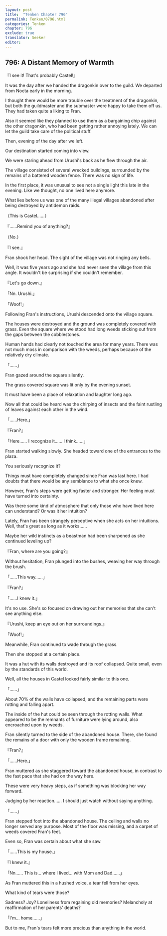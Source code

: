 ```yaml
---
layout: post
title:  "Tenken Chapter 796"
permalink: Tenken/0796.html
categories: Tenken
chapter: 796
exclude: true
translator: Seeker
editor: 
---
```

<h2 id="ch796">796: A Distant Memory of Warmth</h2>

<p>『I see it! That's probably Castel!』</p>

<p>It was the day after we handed the dragonkin over to the guild. We departed from Nocta early in the morning.</p>
 
<p>I thought there would be more trouble over the treatment of the dragonkin, but both the guildmaster and the submaster were happy to take them off us. They had taken quite a liking to Fran.</p>

<p>Also it seemed like they planned to use them as a bargaining chip against the other dragonkin, who had been getting rather annoying lately. We can let the guild take care of the political stuff.</p>

<p>Then, evening of the day after we left.</p>

<p>Our destination started coming into view.</p>

<p>We were staring ahead from Urushi's back as he flew through the air.</p>

<p>The village consisted of several wrecked buildings, surrounded by the remains of a battered wooden fence. There was no sign of life.</p>

<p>In the first place, it was unusual to see not a single light this late in the evening. Like we thought, no one lived here anymore.</p>

<p>What lies before us was one of the many illegal villages abandoned after being destroyed by antidemon raids.</p>

<p>（This is Castel……）</p>
<p>『……Remind you of anything?』</p>
<p>（No.）</p>
<p>『I see.』</p>

<p>Fran shook her head. The sight of the village was not ringing any bells.</p>

<p>Well, it was five years ago and she had never seen the village from this angle. It wouldn't be surprising if she couldn't remember.</p>

<p>『Let's go down.』</p>
<p>「Nn. Urushi.」</p>
<p>「Woof!」</p>

<p>Following Fran's instructions, Urushi descended onto the village square.</p>

<p>The houses were destroyed and the ground was completely covered with grass. Even the square where we stood had long weeds sticking out from the gaps between the cobblestones.</p>

<p>Human hands had clearly not touched the area for many years. There was not much moss in comparison with the weeds, perhaps because of the relatively dry climate.</p>

<p>「……」</p>

<p>Fran gazed around the square silently.</p>

<p>The grass covered square was lit only by the evening sunset.</p>

<p>It must have been a place of relaxation and laughter long ago.</p>

<p>Now all that could be heard was the chirping of insects and the faint rustling of leaves against each other in the wind.</p>

<p>「……Here.」</p>
<p>『Fran?』</p>
<p>「Here…… I recognize it…… I think……」</p>

<p>Fran started walking slowly. She headed toward one of the entrances to the plaza.</p>

<p>You seriously recognize it?</p>

<p>Things must have completely changed since Fran was last here. I had doubts that there would be any semblance to what she once knew.</p>

<p>However, Fran's steps were getting faster and stronger. Her feeling must have turned into certainty.</p>

<p>Was there some kind of atmosphere that only those who have lived here can understand? Or was it her intuition?</p>

<p>Lately, Fran has been strangely perceptive when she acts on her intuitions. Well, that's great as long as it works……</p>

<p>Maybe her wild instincts as a beastman had been sharpened as she continued leveling up?</p>

<p>『Fran, where are you going?』</p>

<p>Without hesitation, Fran plunged into the bushes, weaving her way through the brush.</p>

<p>「……This way……」</p>
<p>『Fran?』</p>
<p>「……I knew it.」</p>

<p>It's no use. She's so focused on drawing out her memories that she can't see anything else.</p>

<p>『Urushi, keep an eye out on her surroundings.』</p>
<p>「Woof!」</p>

<p>Meanwhile, Fran continued to wade through the grass.</p>

<p>Then she stopped at a certain place.</p>

<p>It was a hut with its walls destroyed and its roof collapsed. Quite small, even by the standards of this world.</p>

<p>Well, all the houses in Castel looked fairly similar to this one.</p>

<p>「……」</p>

<p>About 70% of the walls have collapsed, and the remaining parts were rotting and falling apart.</p>

<p>The inside of the hut could be seen through the rotting walls. What appeared to be the remnants of furniture were lying around, also encroached upon by weeds.</p>

<p>Fran silently turned to the side of the abandoned house. There, she found the remains of a door with only the wooden frame remaining.</p>

<p>『Fran?』</p>
<p>「……Here.」</p>

<p>Fran muttered as she staggered toward the abandoned house, in contrast to the fast pace that she had on the way here.</p>

<p>These were very heavy steps, as if something was blocking her way forward.</p>

<p>Judging by her reaction…… I should just watch without saying anything.</p>

<p>「……」</p>

<p>Fran stepped foot into the abandoned house. The ceiling and walls no longer served any purpose. Most of the floor was missing, and a carpet of weeds covered Fran's feet.</p>

<p>Even so, Fran was certain about what she saw.</p>

<p>「……This is my house.」</p>
<p>『I knew it.』</p>
<p>「Nn…… This is… where I lived… with Mom and Dad……」</p>

<p>As Fran muttered this in a hushed voice, a tear fell from her eyes.</p>

<p>What kind of tears were those?</p>

<p>Sadness? Joy? Loneliness from regaining old memories? Melancholy at reaffirmation of her parents' deaths?</p>

<p>「I'm… home……」</p>

<p>But to me, Fran's tears felt more precious than anything in the world.</p>



